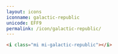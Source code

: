 ```yaml
---
layout: icons
iconname: galactic-republic
unicode: EFF9
permalink: /icon/galactic-republic/
---
```


``` html
<i class="mi mi-galactic-republic"></i>
```

